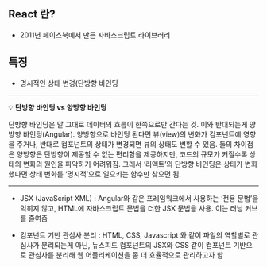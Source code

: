 ## React 란?

- 2011년 페이스북에서 만든 자바스크립트 라이브러리

## 특징

- 명시적인 상태 변경(단방향 바인딩

---

💡 **단방향 바인딩 vs 양방향 바인딩**

단방향 바인딩은 말 그대로 데이터의 흐름이 한쪽으로만 간다는 것. 이와 반대되는게 양뱡향 바인딩(Angular). 양방향으로 바인딩 된다면 뷰(view)의 변화가 컴포넌트에 영향을 주거나, 반대로 컴포넌트의 상태가 변경되면 뷰의 상태도 변할 수 있음.
 둘의 차이점은 양방향은 단방향이 제공할 수 없는 편리함을 제공하지만, 코드의 규모가 커질수록 상태의 변화의 원인을 파악하기 어려워짐. 그래서 ‘리액트’의 단방향 바인딩은 상태가 변화했다면 상태 변화를 ‘명시적’으로 일으키는 함수만 찾으면 됨.

---

- JSX (JavaScript XML) : Angular와 같은 프레임워크에서 사용하는 ‘전용 문법’을 익히지 않고, HTML에 자바스크립트 문법을 더한 JSX 문법을 사용. 이는 러닝 커브를 줄여줌

- 컴포넌트 기반 관심사 분리 : HTML, CSS, Javascript 와 같이 파일의 역할별로 관심사가 분리되는게 아닌, 뉴스피드 컴포넌트의 JSX와 CSS 같이 컴포넌트 기반으로 관심사를 분리해 웹 어플리케이션을 좀 더 효율적으로 관리하고자 함


